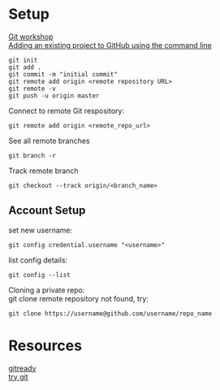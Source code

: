 # Setup
[Git workshop](https://github.com/nuitrcs/gitworkshop)  
[Adding an existing project to GitHub using the command line](https://help.github.com/articles/adding-an-existing-project-to-github-using-the-command-line/)  
```
git init  
git add .   
git commit -m "initial commit"    
git remote add origin <remote repository URL>  
git remote -v  
git push -u origin master  
```
Connect to remote Git respository:  
```
git remote add origin <remote_repo_url>  
```
See all remote branches
```
git branch -r
```
Track remote branch  
```
git checkout --track origin/<branch_name>  
```

## Account Setup
set new username:  
```
git config credential.username "<username>"  
```
list config details:    
```
git config --list
```   
Cloning a private repo:  
git clone remote repository not found, try:  
```
git clone https://username@github.com/username/repo_name
```
# Resources
[gitready](http://gitready.com/)  
[try git](https://try.github.io/)  
